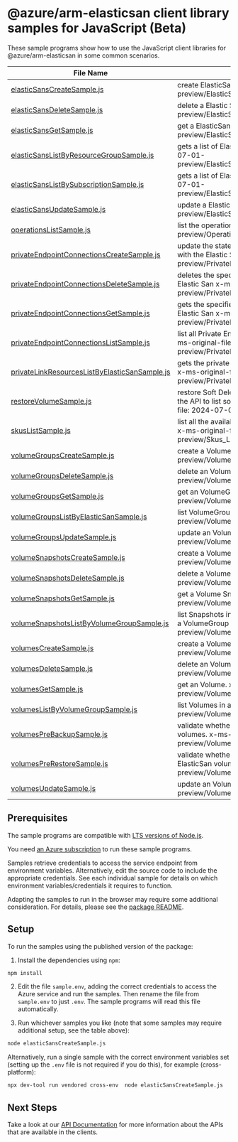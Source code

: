 # @azure/arm-elasticsan client library samples for JavaScript (Beta)

These sample programs show how to use the JavaScript client libraries for @azure/arm-elasticsan in some common scenarios.

| **File Name**                                                                               | **Description**                                                                                                                                                                                  |
| ------------------------------------------------------------------------------------------- | ------------------------------------------------------------------------------------------------------------------------------------------------------------------------------------------------ |
| [elasticSansCreateSample.js][elasticsanscreatesample]                                       | create ElasticSan. x-ms-original-file: 2024-07-01-preview/ElasticSans_Create_MaximumSet_Gen.json                                                                                                 |
| [elasticSansDeleteSample.js][elasticsansdeletesample]                                       | delete a Elastic San. x-ms-original-file: 2024-07-01-preview/ElasticSans_Delete_MaximumSet_Gen.json                                                                                              |
| [elasticSansGetSample.js][elasticsansgetsample]                                             | get a ElasticSan. x-ms-original-file: 2024-07-01-preview/ElasticSans_Get_MaximumSet_Gen.json                                                                                                     |
| [elasticSansListByResourceGroupSample.js][elasticsanslistbyresourcegroupsample]             | gets a list of ElasticSan in a resource group. x-ms-original-file: 2024-07-01-preview/ElasticSans_ListByResourceGroup_MaximumSet_Gen.json                                                        |
| [elasticSansListBySubscriptionSample.js][elasticsanslistbysubscriptionsample]               | gets a list of ElasticSans in a subscription x-ms-original-file: 2024-07-01-preview/ElasticSans_ListBySubscription_MaximumSet_Gen.json                                                           |
| [elasticSansUpdateSample.js][elasticsansupdatesample]                                       | update a Elastic San. x-ms-original-file: 2024-07-01-preview/ElasticSans_Update_MaximumSet_Gen.json                                                                                              |
| [operationsListSample.js][operationslistsample]                                             | list the operations for the provider x-ms-original-file: 2024-07-01-preview/Operations_List_MaximumSet_Gen.json                                                                                  |
| [privateEndpointConnectionsCreateSample.js][privateendpointconnectionscreatesample]         | update the state of specified private endpoint connection associated with the Elastic San x-ms-original-file: 2024-07-01-preview/PrivateEndpointConnections_Create_MaximumSet_Gen.json           |
| [privateEndpointConnectionsDeleteSample.js][privateendpointconnectionsdeletesample]         | deletes the specified private endpoint connection associated with the Elastic San x-ms-original-file: 2024-07-01-preview/PrivateEndpointConnections_Delete_MaximumSet_Gen.json                   |
| [privateEndpointConnectionsGetSample.js][privateendpointconnectionsgetsample]               | gets the specified private endpoint connection associated with the Elastic San x-ms-original-file: 2024-07-01-preview/PrivateEndpointConnections_Get_MaximumSet_Gen.json                         |
| [privateEndpointConnectionsListSample.js][privateendpointconnectionslistsample]             | list all Private Endpoint Connections associated with the Elastic San. x-ms-original-file: 2024-07-01-preview/PrivateEndpointConnections_List_MaximumSet_Gen.json                                |
| [privateLinkResourcesListByElasticSanSample.js][privatelinkresourceslistbyelasticsansample] | gets the private link resources that need to be created for a elastic San. x-ms-original-file: 2024-07-01-preview/PrivateLinkResources_ListByElasticSan_MaximumSet_Gen.json                      |
| [restoreVolumeSample.js][restorevolumesample]                                               | restore Soft Deleted Volumes. The volume name is obtained by using the API to list soft deleted volumes by volume group x-ms-original-file: 2024-07-01-preview/RestoreVolume_MaximumSet_Gen.json |
| [skusListSample.js][skuslistsample]                                                         | list all the available Skus in the region and information related to them x-ms-original-file: 2024-07-01-preview/Skus_List_MaximumSet_Gen.json                                                   |
| [volumeGroupsCreateSample.js][volumegroupscreatesample]                                     | create a Volume Group. x-ms-original-file: 2024-07-01-preview/VolumeGroups_Create_MaximumSet_Gen.json                                                                                            |
| [volumeGroupsDeleteSample.js][volumegroupsdeletesample]                                     | delete an VolumeGroup. x-ms-original-file: 2024-07-01-preview/VolumeGroups_Delete_MaximumSet_Gen.json                                                                                            |
| [volumeGroupsGetSample.js][volumegroupsgetsample]                                           | get an VolumeGroups. x-ms-original-file: 2024-07-01-preview/VolumeGroups_Get_MaximumSet_Gen.json                                                                                                 |
| [volumeGroupsListByElasticSanSample.js][volumegroupslistbyelasticsansample]                 | list VolumeGroups. x-ms-original-file: 2024-07-01-preview/VolumeGroups_ListByElasticSan_MaximumSet_Gen.json                                                                                      |
| [volumeGroupsUpdateSample.js][volumegroupsupdatesample]                                     | update an VolumeGroup. x-ms-original-file: 2024-07-01-preview/VolumeGroups_Update_MaximumSet_Gen.json                                                                                            |
| [volumeSnapshotsCreateSample.js][volumesnapshotscreatesample]                               | create a Volume Snapshot. x-ms-original-file: 2024-07-01-preview/VolumeSnapshots_Create_MaximumSet_Gen.json                                                                                      |
| [volumeSnapshotsDeleteSample.js][volumesnapshotsdeletesample]                               | delete a Volume Snapshot. x-ms-original-file: 2024-07-01-preview/VolumeSnapshots_Delete_MaximumSet_Gen.json                                                                                      |
| [volumeSnapshotsGetSample.js][volumesnapshotsgetsample]                                     | get a Volume Snapshot. x-ms-original-file: 2024-07-01-preview/VolumeSnapshots_Get_MaximumSet_Gen.json                                                                                            |
| [volumeSnapshotsListByVolumeGroupSample.js][volumesnapshotslistbyvolumegroupsample]         | list Snapshots in a VolumeGroup or List Snapshots by Volume (name) in a VolumeGroup using filter x-ms-original-file: 2024-07-01-preview/VolumeSnapshots_ListByVolumeGroup_MaximumSet_Gen.json    |
| [volumesCreateSample.js][volumescreatesample]                                               | create a Volume. x-ms-original-file: 2024-07-01-preview/Volumes_Create_MaximumSet_Gen.json                                                                                                       |
| [volumesDeleteSample.js][volumesdeletesample]                                               | delete an Volume. x-ms-original-file: 2024-07-01-preview/Volumes_Delete_MaximumSet_Gen.json                                                                                                      |
| [volumesGetSample.js][volumesgetsample]                                                     | get an Volume. x-ms-original-file: 2024-07-01-preview/Volumes_Get_MaximumSet_Gen.json                                                                                                            |
| [volumesListByVolumeGroupSample.js][volumeslistbyvolumegroupsample]                         | list Volumes in a VolumeGroup. x-ms-original-file: 2024-07-01-preview/Volumes_ListByVolumeGroup_MaximumSet_Gen.json                                                                              |
| [volumesPreBackupSample.js][volumesprebackupsample]                                         | validate whether a disk snapshot backup can be taken for list of volumes. x-ms-original-file: 2024-07-01-preview/Volumes_PreBackup_MaximumSet_Gen.json                                           |
| [volumesPreRestoreSample.js][volumesprerestoresample]                                       | validate whether a list of backed up disk snapshots can be restored into ElasticSan volumes. x-ms-original-file: 2024-07-01-preview/Volumes_PreRestore_MaximumSet_Gen.json                       |
| [volumesUpdateSample.js][volumesupdatesample]                                               | update an Volume. x-ms-original-file: 2024-07-01-preview/Volumes_Update_MaximumSet_Gen.json                                                                                                      |

## Prerequisites

The sample programs are compatible with [LTS versions of Node.js](https://github.com/nodejs/release#release-schedule).

You need [an Azure subscription][freesub] to run these sample programs.

Samples retrieve credentials to access the service endpoint from environment variables. Alternatively, edit the source code to include the appropriate credentials. See each individual sample for details on which environment variables/credentials it requires to function.

Adapting the samples to run in the browser may require some additional consideration. For details, please see the [package README][package].

## Setup

To run the samples using the published version of the package:

1. Install the dependencies using `npm`:

```bash
npm install
```

2. Edit the file `sample.env`, adding the correct credentials to access the Azure service and run the samples. Then rename the file from `sample.env` to just `.env`. The sample programs will read this file automatically.

3. Run whichever samples you like (note that some samples may require additional setup, see the table above):

```bash
node elasticSansCreateSample.js
```

Alternatively, run a single sample with the correct environment variables set (setting up the `.env` file is not required if you do this), for example (cross-platform):

```bash
npx dev-tool run vendored cross-env  node elasticSansCreateSample.js
```

## Next Steps

Take a look at our [API Documentation][apiref] for more information about the APIs that are available in the clients.

[elasticsanscreatesample]: https://github.com/Azure/azure-sdk-for-js/blob/main/sdk/elasticsans/arm-elasticsan/samples/v2-beta/javascript/elasticSansCreateSample.js
[elasticsansdeletesample]: https://github.com/Azure/azure-sdk-for-js/blob/main/sdk/elasticsans/arm-elasticsan/samples/v2-beta/javascript/elasticSansDeleteSample.js
[elasticsansgetsample]: https://github.com/Azure/azure-sdk-for-js/blob/main/sdk/elasticsans/arm-elasticsan/samples/v2-beta/javascript/elasticSansGetSample.js
[elasticsanslistbyresourcegroupsample]: https://github.com/Azure/azure-sdk-for-js/blob/main/sdk/elasticsans/arm-elasticsan/samples/v2-beta/javascript/elasticSansListByResourceGroupSample.js
[elasticsanslistbysubscriptionsample]: https://github.com/Azure/azure-sdk-for-js/blob/main/sdk/elasticsans/arm-elasticsan/samples/v2-beta/javascript/elasticSansListBySubscriptionSample.js
[elasticsansupdatesample]: https://github.com/Azure/azure-sdk-for-js/blob/main/sdk/elasticsans/arm-elasticsan/samples/v2-beta/javascript/elasticSansUpdateSample.js
[operationslistsample]: https://github.com/Azure/azure-sdk-for-js/blob/main/sdk/elasticsans/arm-elasticsan/samples/v2-beta/javascript/operationsListSample.js
[privateendpointconnectionscreatesample]: https://github.com/Azure/azure-sdk-for-js/blob/main/sdk/elasticsans/arm-elasticsan/samples/v2-beta/javascript/privateEndpointConnectionsCreateSample.js
[privateendpointconnectionsdeletesample]: https://github.com/Azure/azure-sdk-for-js/blob/main/sdk/elasticsans/arm-elasticsan/samples/v2-beta/javascript/privateEndpointConnectionsDeleteSample.js
[privateendpointconnectionsgetsample]: https://github.com/Azure/azure-sdk-for-js/blob/main/sdk/elasticsans/arm-elasticsan/samples/v2-beta/javascript/privateEndpointConnectionsGetSample.js
[privateendpointconnectionslistsample]: https://github.com/Azure/azure-sdk-for-js/blob/main/sdk/elasticsans/arm-elasticsan/samples/v2-beta/javascript/privateEndpointConnectionsListSample.js
[privatelinkresourceslistbyelasticsansample]: https://github.com/Azure/azure-sdk-for-js/blob/main/sdk/elasticsans/arm-elasticsan/samples/v2-beta/javascript/privateLinkResourcesListByElasticSanSample.js
[restorevolumesample]: https://github.com/Azure/azure-sdk-for-js/blob/main/sdk/elasticsans/arm-elasticsan/samples/v2-beta/javascript/restoreVolumeSample.js
[skuslistsample]: https://github.com/Azure/azure-sdk-for-js/blob/main/sdk/elasticsans/arm-elasticsan/samples/v2-beta/javascript/skusListSample.js
[volumegroupscreatesample]: https://github.com/Azure/azure-sdk-for-js/blob/main/sdk/elasticsans/arm-elasticsan/samples/v2-beta/javascript/volumeGroupsCreateSample.js
[volumegroupsdeletesample]: https://github.com/Azure/azure-sdk-for-js/blob/main/sdk/elasticsans/arm-elasticsan/samples/v2-beta/javascript/volumeGroupsDeleteSample.js
[volumegroupsgetsample]: https://github.com/Azure/azure-sdk-for-js/blob/main/sdk/elasticsans/arm-elasticsan/samples/v2-beta/javascript/volumeGroupsGetSample.js
[volumegroupslistbyelasticsansample]: https://github.com/Azure/azure-sdk-for-js/blob/main/sdk/elasticsans/arm-elasticsan/samples/v2-beta/javascript/volumeGroupsListByElasticSanSample.js
[volumegroupsupdatesample]: https://github.com/Azure/azure-sdk-for-js/blob/main/sdk/elasticsans/arm-elasticsan/samples/v2-beta/javascript/volumeGroupsUpdateSample.js
[volumesnapshotscreatesample]: https://github.com/Azure/azure-sdk-for-js/blob/main/sdk/elasticsans/arm-elasticsan/samples/v2-beta/javascript/volumeSnapshotsCreateSample.js
[volumesnapshotsdeletesample]: https://github.com/Azure/azure-sdk-for-js/blob/main/sdk/elasticsans/arm-elasticsan/samples/v2-beta/javascript/volumeSnapshotsDeleteSample.js
[volumesnapshotsgetsample]: https://github.com/Azure/azure-sdk-for-js/blob/main/sdk/elasticsans/arm-elasticsan/samples/v2-beta/javascript/volumeSnapshotsGetSample.js
[volumesnapshotslistbyvolumegroupsample]: https://github.com/Azure/azure-sdk-for-js/blob/main/sdk/elasticsans/arm-elasticsan/samples/v2-beta/javascript/volumeSnapshotsListByVolumeGroupSample.js
[volumescreatesample]: https://github.com/Azure/azure-sdk-for-js/blob/main/sdk/elasticsans/arm-elasticsan/samples/v2-beta/javascript/volumesCreateSample.js
[volumesdeletesample]: https://github.com/Azure/azure-sdk-for-js/blob/main/sdk/elasticsans/arm-elasticsan/samples/v2-beta/javascript/volumesDeleteSample.js
[volumesgetsample]: https://github.com/Azure/azure-sdk-for-js/blob/main/sdk/elasticsans/arm-elasticsan/samples/v2-beta/javascript/volumesGetSample.js
[volumeslistbyvolumegroupsample]: https://github.com/Azure/azure-sdk-for-js/blob/main/sdk/elasticsans/arm-elasticsan/samples/v2-beta/javascript/volumesListByVolumeGroupSample.js
[volumesprebackupsample]: https://github.com/Azure/azure-sdk-for-js/blob/main/sdk/elasticsans/arm-elasticsan/samples/v2-beta/javascript/volumesPreBackupSample.js
[volumesprerestoresample]: https://github.com/Azure/azure-sdk-for-js/blob/main/sdk/elasticsans/arm-elasticsan/samples/v2-beta/javascript/volumesPreRestoreSample.js
[volumesupdatesample]: https://github.com/Azure/azure-sdk-for-js/blob/main/sdk/elasticsans/arm-elasticsan/samples/v2-beta/javascript/volumesUpdateSample.js
[apiref]: https://learn.microsoft.com/javascript/api/@azure/arm-elasticsan?view=azure-node-preview
[freesub]: https://azure.microsoft.com/free/
[package]: https://github.com/Azure/azure-sdk-for-js/tree/main/sdk/elasticsans/arm-elasticsan/README.md
